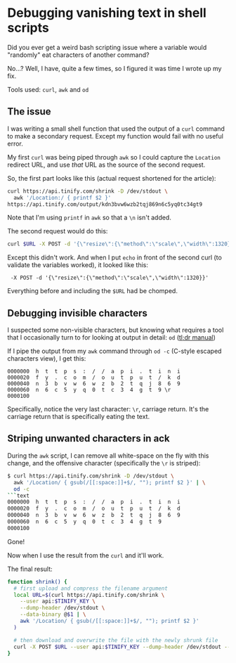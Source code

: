 # Debugging vanishing text in shell scripts

Did you ever get a weird bash scripting issue where a variable would "randomly" eat characters of another command?

No…? Well, I have, quite a few times, so I figured it was time I wrote up my fix.

Tools used: `curl`, `awk` and `od`

<!--more-->

## The issue

I was writing a small shell function that used the output of a `curl` command to make a secondary request. Except my function would fail with no useful error.

My first `curl` was being piped through `awk` so I could capture the `Location` redirect URL, and use _that_ URL as the source of the second request.

So, the first part looks like this (actual request shortened for the article):

```bash
curl https://api.tinify.com/shrink -D /dev/stdout \
  awk '/Location:/ { printf $2 }'
https://api.tinify.com/output/kdn3bvw6wzb2tqj869n6c5yq0tc34gt9
```

Note that I'm using `printf` in `awk` so that a `\n` isn't added.

The second request would do this:

```bash
curl $URL -X POST -d '{\"resize\":{\"method\":\"scale\",\"width\":1320}}'
```

Except this didn't work. And when I put `echo` in front of the second curl (to validate the variables worked), it looked like this:

```text
 -X POST -d '{\"resize\":{\"method\":\"scale\",\"width\":1320}}'
```

Everything before and including the `$URL` had be chomped.

## Debugging invisible characters

I suspected some non-visible characters, but knowing what requires a tool that I occasionally turn to for looking at output in detail: `od` ([tl;dr manual](https://tldr.ostera.io/od))

If I pipe the output from my `awk` command through `od -c` (C-style escaped characters view), I get this:

```text
0000000  h  t  t  p  s  :  /  /  a  p  i  .  t  i  n  i
0000020  f  y  .  c  o  m  /  o  u  t  p  u  t  /  k  d
0000040  n  3  b  v  w  6  w  z  b  2  t  q  j  8  6  9
0000060  n  6  c  5  y  q  0  t  c  3  4  g  t  9 \r
0000100
```

Specifically, notice the very last character: `\r`, carriage return. It's the carriage return that is specifically eating the text.

## Striping unwanted characters in ack

During the `awk` script, I can remove all white-space on the fly with this change, and the offensive character (specifically the `\r` is striped):

```bash
$ curl https://api.tinify.com/shrink -D /dev/stdout \
  awk '/Location/ { gsub(/[[:space:]]+$/, ""); printf $2 }' | \
  od -c
```text
0000000  h  t  t  p  s  :  /  /  a  p  i  .  t  i  n  i
0000020  f  y  .  c  o  m  /  o  u  t  p  u  t  /  k  d
0000040  n  3  b  v  w  6  w  z  b  2  t  q  j  8  6  9
0000060  n  6  c  5  y  q  0  t  c  3  4  g  t  9
0000100
```

Gone!

Now when I use the result from the `curl` and it'll work.

The final result:

```bash
function shrink() {
  # first upload and compress the filename argument
  local URL=$(curl https://api.tinify.com/shrink \
    --user api:$TINIFY_KEY \
    --dump-header /dev/stdout \
    --data-binary @$1 | \
    awk '/Location/ { gsub(/[[:space:]]+$/, ""); printf $2 }'
  )

  # then download and overwrite the file with the newly shrunk file
  curl -X POST $URL --user api:$TINIFY_KEY --dump-header /dev/stdout --output $1 -H 'content-type: application/json' -d'{"resize":{"method":"scale","width":1320}}'
}
```
